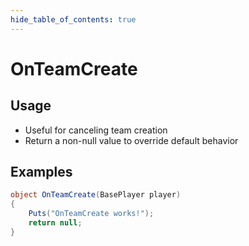 ```yaml
---
hide_table_of_contents: true
---
```


# OnTeamCreate

## Usage

* Useful for canceling team creation
* Return a non-null value to override default behavior

## Examples

```csharp title=""
object OnTeamCreate(BasePlayer player)
{
    Puts("OnTeamCreate works!");
    return null;
}
```
